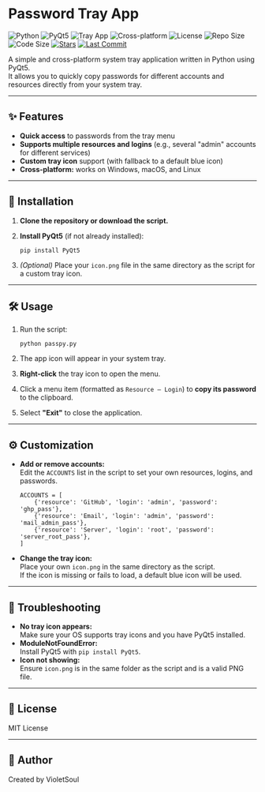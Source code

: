# Password Tray App

![Python](https://img.shields.io/badge/Python-3776AB?style=flat&logo=python&logoColor=white)
![PyQt5](https://img.shields.io/badge/PyQt5-41CD52?style=flat&logo=qt&logoColor=white)
![Tray App](https://img.shields.io/badge/Tray_App-✓-blue)
![Cross-platform](https://img.shields.io/badge/Cross--platform-✓-brightgreen)
![License](https://img.shields.io/badge/License-MIT-blue)
![Repo Size](https://img.shields.io/github/repo-size/VioletSoul/PassPy)
![Code Size](https://img.shields.io/github/languages/code-size/VioletSoul/PassPy)
[![Stars](https://img.shields.io/github/stars/VioletSoul/PassPy.svg?style=social)](https://github.com/VioletSoul/PassPy)
[![Last Commit](https://img.shields.io/github/last-commit/VioletSoul/PassPy.svg)](https://github.com/VioletSoul/PassPy/commits/main)

A simple and cross-platform system tray application written in Python using PyQt5.  
It allows you to quickly copy passwords for different accounts and resources directly from your system tray.

---

## ✨ Features

- **Quick access** to passwords from the tray menu
- **Supports multiple resources and logins** (e.g., several "admin" accounts for different services)
- **Custom tray icon** support (with fallback to a default blue icon)
- **Cross-platform:** works on Windows, macOS, and Linux

---

## 🚀 Installation

1. **Clone the repository or download the script.**
2. **Install PyQt5** (if not already installed):

    ```
    pip install PyQt5
    ```

3. *(Optional)* Place your `icon.png` file in the same directory as the script for a custom tray icon.

---

## 🛠️ Usage

1. Run the script:

    ```
    python passpy.py
    ```

2. The app icon will appear in your system tray.
3. **Right-click** the tray icon to open the menu.
4. Click a menu item (formatted as `Resource — Login`) to **copy its password** to the clipboard.
5. Select **"Exit"** to close the application.

---

## ⚙️ Customization

- **Add or remove accounts:**  
  Edit the `ACCOUNTS` list in the script to set your own resources, logins, and passwords.

    ```
    ACCOUNTS = [
        {'resource': 'GitHub', 'login': 'admin', 'password': 'ghp_pass'},
        {'resource': 'Email', 'login': 'admin', 'password': 'mail_admin_pass'},
        {'resource': 'Server', 'login': 'root', 'password': 'server_root_pass'},
    ]
    ```

- **Change the tray icon:**  
  Place your own `icon.png` in the same directory as the script.  
  If the icon is missing or fails to load, a default blue icon will be used.

---

## 🐞 Troubleshooting

- **No tray icon appears:**  
  Make sure your OS supports tray icons and you have PyQt5 installed.
- **ModuleNotFoundError:**  
  Install PyQt5 with `pip install PyQt5`.
- **Icon not showing:**  
  Ensure `icon.png` is in the same folder as the script and is a valid PNG file.

---

## 📄 License

MIT License

---

## 👤 Author

Created by VioletSoul
